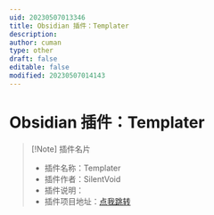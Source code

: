 ```yaml
---
uid: 20230507013346
title: Obsidian 插件：Templater
description: 
author: cuman
type: other
draft: false
editable: false
modified: 20230507014143
---
```


# Obsidian 插件：Templater

> [!Note] 插件名片
>- 插件名称：Templater
>- 插件作者：SilentVoid
>- 插件说明：
>- 插件项目地址：[点我跳转](https://github.com/SilentVoid13/Templater)